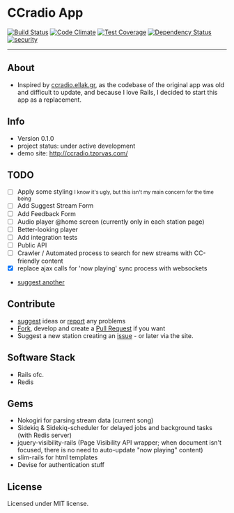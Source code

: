 # CCradio App

[![Build Status](https://travis-ci.org/atzorvas/ccradio.svg)](https://travis-ci.org/atzorvas/ccradio) [![Code Climate](https://codeclimate.com/github/atzorvas/ccradio/badges/gpa.svg)](https://codeclimate.com/github/atzorvas/ccradio) [![Test Coverage](https://codeclimate.com/github/atzorvas/ccradio/badges/coverage.svg)](https://codeclimate.com/github/atzorvas/ccradio/coverage) [![Dependency Status](https://gemnasium.com/atzorvas/ccradio.svg)](https://gemnasium.com/atzorvas/ccradio) [![security](https://hakiri.io/github/atzorvas/ccradio/master.svg)](https://hakiri.io/github/atzorvas/ccradio/master)

---

## About
- Inspired by [ccradio.ellak.gr](https://ccradio.ellak.gr/), as the codebase of the original app was old and difficult to update, and because I love Rails, I decided to start this app as a replacement.  

## Info
- Version 0.1.0  
- project status: under active development  
- demo site: http://ccradio.tzorvas.com/  

## TODO
- [ ] Apply some styling <small>I know it's ugly, but this isn't my main concern for the time being</small>
- [ ] Add Suggest Stream Form
- [ ] Add Feedback Form
- [ ] Audio player @home screen (currently only in each station page)
 - [ ] Better-looking player
- [ ] Add integration tests
- [ ] Public API
- [ ] Crawler / Automated process to search for new streams with CC-friendly content
- [x] replace ajax calls for 'now playing' sync process with websockets
- [suggest another](https://github.com/atzorvas/ccradio/issues/new)

## Contribute
- [suggest](https://github.com/atzorvas/ccradio/issues/new) ideas or [report](https://github.com/atzorvas/ccradio/issues/new) any problems
- [Fork](https://github.com/atzorvas/ccradio/edit/master/README.md#fork-destination-box), develop and create a [Pull Request](https://github.com/atzorvas/ccradio/compare) if you want
- Suggest a new station creating an [issue](https://github.com/atzorvas/ccradio/issues/new) - or later via the site.

## Software Stack
- Rails ofc.
- Redis

## Gems
- Nokogiri for parsing stream data (current song)
- Sidekiq & Sidekiq-scheduler for delayed jobs and background tasks (with Redis server)
- jquery-visibility-rails (Page Visibility API wrapper; when document isn't focused, there is no need to auto-update "now playing" content)
- slim-rails for html templates
- Devise for authentication stuff

## License
Licensed under MIT license. 
